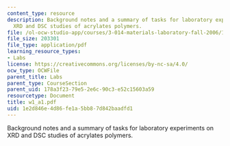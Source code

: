 ```yaml
---
content_type: resource
description: Background notes and a summary of tasks for laboratory experiments on
  XRD and DSC studies of acrylates polymers.
file: /ol-ocw-studio-app/courses/3-014-materials-laboratory-fall-2006/1e2d846e4d86fe1a5bb87d842baadfd1_w1_a1.pdf
file_size: 203301
file_type: application/pdf
learning_resource_types:
- Labs
license: https://creativecommons.org/licenses/by-nc-sa/4.0/
ocw_type: OCWFile
parent_title: Labs
parent_type: CourseSection
parent_uid: 178a3f23-79e5-2e6c-90c3-e52c15603a59
resourcetype: Document
title: w1_a1.pdf
uid: 1e2d846e-4d86-fe1a-5bb8-7d842baadfd1
---
```

Background notes and a summary of tasks for laboratory experiments on XRD and DSC studies of acrylates polymers.